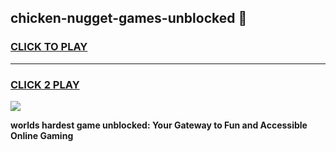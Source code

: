 
## chicken-nugget-games-unblocked 👋
<h3>
<a href="https://premium.freeplayer.one?title=chicken-nugget-games-unblocked&ref=14F">CLICK TO PLAY</a></h3>
<hr>

<h3>
<a href="https://premium.freeplayer.one?title=chicken-nugget-games-unblocked&ref=14F">CLICK 2 PLAY</a>
  
</h3>

<a href="https://premium.freeplayer.one?title=chicken-nugget-games-unblocked&ref=12F/"><img src="https://clearcache.store/games.png"></a>


**worlds hardest game unblocked: Your Gateway to Fun and Accessible Online Gaming**
